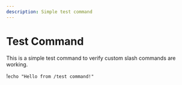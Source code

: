 ```yaml
---
description: Simple test command
---
```


# Test Command

This is a simple test command to verify custom slash commands are working.

!`echo "Hello from /test command!"`